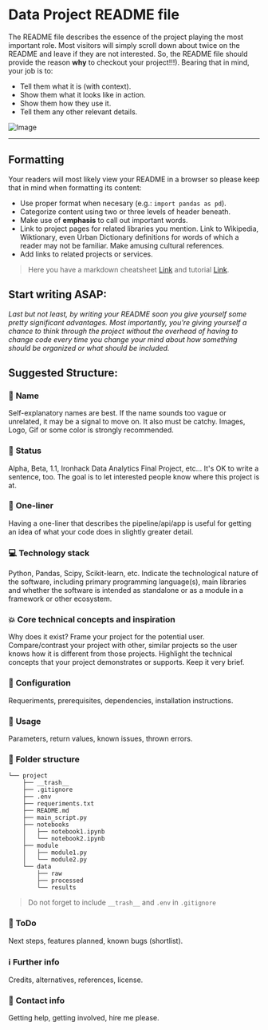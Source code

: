 # Data Project README file

The README file describes the essence of the project playing the most important role. Most visitors will simply scroll down about twice on the README and leave if they are not interested. So, the README file should provide the reason **why** to checkout your project!!!). 
Bearing that in mind, your job is to: 
- Tell them what it is (with context).
- Show them what it looks like in action.
- Show them how they use it.
- Tell them any other relevant details.

![Image](https://res.cloudinary.com/springboard-images/image/upload/q_auto,f_auto,fl_lossy/wordpress/2019/05/aiexcerpt.png)

---

## **Formatting**
Your readers will most likely view your README in a browser so please keep that in mind when formatting its content: 
- Use proper format when necesary (e.g.: `import pandas as pd`). 
- Categorize content using two or three levels of header beneath. 
- Make use of **emphasis** to call out important words. 
- Link to project pages for related libraries you mention. Link to Wikipedia, Wiktionary, even Urban Dictionary definitions for words of which a reader may not be familiar. Make amusing cultural references. 
- Add links to related projects or services. 

> Here you have a markdown cheatsheet [Link](https://commonmark.org/help/) and tutorial [Link](https://commonmark.org/help/tutorial/).


## **Start writing ASAP:**
*Last but not least, by writing your README soon you give yourself some pretty significant advantages. Most importantly, you’re giving yourself a chance to think through the project without the overhead of having to change code every time you change your mind about how something should be organized or what should be included.*


## **Suggested Structure:**

### :raising_hand: **Name** 
Self-explanatory names are best. If the name sounds too vague or unrelated, it may be a signal to move on. It also must be catchy. Images, Logo, Gif or some color is strongly recommended.

### :baby: **Status**
Alpha, Beta, 1.1, Ironhack Data Analytics Final Project, etc... It's OK to write a sentence, too. The goal is to let interested people know where this project is at.

### :running: **One-liner**
Having a one-liner that describes the pipeline/api/app is useful for getting an idea of what your code does in slightly greater detail. 

### :computer: **Technology stack**
Python, Pandas, Scipy, Scikit-learn, etc. Indicate the technological nature of the software, including primary programming language(s), main libraries and whether the software is intended as standalone or as a module in a framework or other ecosystem.

### :boom: **Core technical concepts and inspiration**
Why does it exist? Frame your project for the potential user. Compare/contrast your project with other, similar projects so the user knows how it is different from those projects. Highlight the technical concepts that your project demonstrates or supports. Keep it very brief.

### :wrench: **Configuration**
Requeriments, prerequisites, dependencies, installation instructions.

### :see_no_evil: **Usage**
Parameters, return values, known issues, thrown errors.

### :file_folder: **Folder structure**
```
└── project
    ├── __trash__
    ├── .gitignore
    ├── .env
    ├── requeriments.txt
    ├── README.md
    ├── main_script.py
    ├── notebooks
    │   ├── notebook1.ipynb
    │   └── notebook2.ipynb
    ├── module
    │   ├── module1.py
    │   └── module2.py
    └── data
        ├── raw
        ├── processed
        └── results
```

> Do not forget to include `__trash__` and `.env` in `.gitignore` 

### :shit: **ToDo**
Next steps, features planned, known bugs (shortlist).

### :information_source: **Further info**
Credits, alternatives, references, license.

### :love_letter: **Contact info**
Getting help, getting involved, hire me please.

